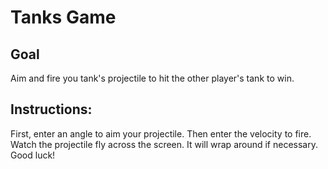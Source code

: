 # Tanks Game
## Goal
Aim and fire you tank's projectile to hit the other player's tank to win.
## Instructions: 
First, enter an angle to aim your projectile. Then enter the velocity to fire. Watch the projectile fly across the screen. It will wrap around if necessary. Good luck!
